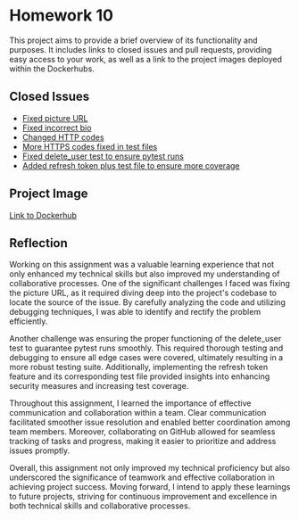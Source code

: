 # Homework 10

This project aims to provide a brief overview of its functionality and purposes. It includes links to closed issues and pull requests, providing easy access to your work, as well as a link to the project images deployed within the Dockerhubs.

## Closed Issues
- [Fixed picture URL](link_to_issue)
- [Fixed incorrect bio](link_to_issue)
- [Changed HTTP codes](link_to_issue)
- [More HTTPS codes fixed in test files](link_to_issue)
- [Fixed delete_user test to ensure pytest runs](link_to_issue)
- [Added refresh token plus test file to ensure more coverage](link_to_issue)

## Project Image
[Link to Dockerhub](link_to_dockerhub_image)

## Reflection

Working on this assignment was a valuable learning experience that not only enhanced my technical skills but also improved my understanding of collaborative processes. One of the significant challenges I faced was fixing the picture URL, as it required diving deep into the project's codebase to locate the source of the issue. By carefully analyzing the code and utilizing debugging techniques, I was able to identify and rectify the problem efficiently.

Another challenge was ensuring the proper functioning of the delete_user test to guarantee pytest runs smoothly. This required thorough testing and debugging to ensure all edge cases were covered, ultimately resulting in a more robust testing suite. Additionally, implementing the refresh token feature and its corresponding test file provided insights into enhancing security measures and increasing test coverage.

Throughout this assignment, I learned the importance of effective communication and collaboration within a team. Clear communication facilitated smoother issue resolution and enabled better coordination among team members. Moreover, collaborating on GitHub allowed for seamless tracking of tasks and progress, making it easier to prioritize and address issues promptly.

Overall, this assignment not only improved my technical proficiency but also underscored the significance of teamwork and effective collaboration in achieving project success. Moving forward, I intend to apply these learnings to future projects, striving for continuous improvement and excellence in both technical skills and collaborative processes.
